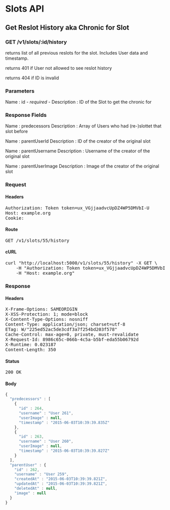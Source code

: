 # Slots API

## Get Reslot History aka Chronic for Slot

### GET /v1/slots/:id/history

returns list of all previous reslots for the slot. Includes User data and timestamp.

returns 401 if User not allowed to see reslot history

returns 404 if ID is invalid

### Parameters

Name : id *- required -*
Description : ID of the Slot to get the chronic for


### Response Fields

Name : predecessors
Description : Array of Users who had (re-)slottet that slot before

Name : parentUserId
Description : ID of the creator of the original slot

Name : parentUsername
Description : Username of the creator of the original slot

Name : parentUserImage
Description : Image of the creator of the original slot

### Request

#### Headers

<pre>Authorization: Token token=ux_VGjjaadvcUpDZ4WP5DMVbI-U
Host: example.org
Cookie: </pre>

#### Route

<pre>GET /v1/slots/55/history</pre>

#### cURL

<pre class="request">curl &quot;http://localhost:5000/v1/slots/55/history&quot; -X GET \
	-H &quot;Authorization: Token token=ux_VGjjaadvcUpDZ4WP5DMVbI-U&quot; \
	-H &quot;Host: example.org&quot;</pre>

### Response

#### Headers

<pre>X-Frame-Options: SAMEORIGIN
X-XSS-Protection: 1; mode=block
X-Content-Type-Options: nosniff
Content-Type: application/json; charset=utf-8
ETag: W/&quot;225ed52ac5de3cdf3a7f254bd203f578&quot;
Cache-Control: max-age=0, private, must-revalidate
X-Request-Id: 8986c65c-066b-4c5a-b5bf-eda55b06792d
X-Runtime: 0.023187
Content-Length: 350</pre>

#### Status

<pre>200 OK</pre>

#### Body

```javascript
{
  "predecessors" : [
    {
      "id" : 264,
      "username" : "User 261",
      "userImage" : null,
      "timestamp" : "2015-06-03T10:39:39.835Z"
    },
    {
      "id" : 263,
      "username" : "User 260",
      "userImage" : null,
      "timestamp" : "2015-06-03T10:39:39.827Z"
    }
  ],
  "parentUser" : {
    "id" : 262,
    "username" : "User 259",
    "createdAt" : "2015-06-03T10:39:39.821Z",
    "updatedAt" : "2015-06-03T10:39:39.821Z",
    "deletedAt" : null,
    "image" : null
  }
}
```

